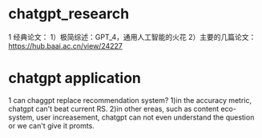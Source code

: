 # chatgpt_research


1 经典论文：
1）极简综述：GPT_4，通用人工智能的火花
2）主要的几篇论文：https://hub.baai.ac.cn/view/24227


# chatgpt application

1 can chaggpt replace recommendation system? 1)in the accuracy metric, chatgpt can't beat current RS. 2)in other ereas, such as content eco-system, user increasement, chatgpt can not even understand the question or we can't give it promts.
